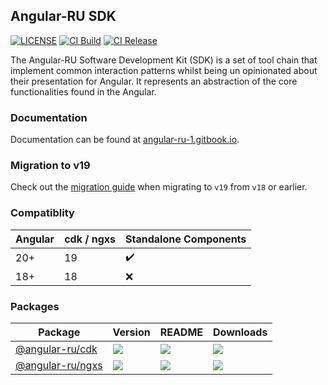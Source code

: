 ## Angular-RU SDK

[![LICENSE](https://img.shields.io/github/license/Naereen/StrapDown.js.svg)](http://github.com/Angular-RU/angular-ru-sdk/branch/main/LICENSE)
[![CI Build](https://github.com/Angular-RU/angular-ru-sdk/actions/workflows/build.yml/badge.svg)](https://github.com/Angular-RU/angular-ru-sdk/actions/workflows/build.yml)
[![CI Release](https://github.com/Angular-RU/angular-ru-sdk/actions/workflows/release.yml/badge.svg)](https://github.com/Angular-RU/angular-ru-sdk/actions/workflows/release.yml)

The Angular-RU Software Development Kit (SDK) is a set of tool chain that implement common interaction patterns whilst
being un opinionated about their presentation for Angular. It represents an abstraction of the core functionalities
found in the Angular.

### Documentation

Documentation can be found at [angular-ru-1.gitbook.io](https://angular-ru.gitbook.io/sdk).

### Migration to v19

Check out the [migration guide](docs/introduction/migration-v19.md) when migrating to `v19` from `v18` or earlier.

### Compatiblity

| Angular | cdk / ngxs | Standalone Components |
| ------- | ---------- | --------------------- |
| 20+     | 19         | ✔️                    |
| 18+     | 18         | ❌                    |

### Packages

| **Package**                                                    | **Version**                                                       | **README**                                                                                             | **Downloads**                                                                                     |
| -------------------------------------------------------------- | ----------------------------------------------------------------- | ------------------------------------------------------------------------------------------------------ | ------------------------------------------------------------------------------------------------- |
| [@angular-ru/cdk](https://npmjs.com/package/@angular-ru/cdk)   | ![](https://img.shields.io/npm/v/%40angular-ru%2Fcdk/latest.svg)  | [![](https://img.shields.io/badge/Documentation--green.svg)](https://angular-ru-1.gitbook.io/sdk/cdk)  | [![](https://img.shields.io/npm/dw/@angular-ru/cdk)](https://npmjs.com/package/@angular-ru/cdk)   |
| [@angular-ru/ngxs](https://npmjs.com/package/@angular-ru/ngxs) | ![](https://img.shields.io/npm/v/%40angular-ru%2Fngxs/latest.svg) | [![](https://img.shields.io/badge/Documentation--green.svg)](https://angular-ru-1.gitbook.io/sdk/ngxs) | [![](https://img.shields.io/npm/dw/@angular-ru/ngxs)](https://npmjs.com/package/@angular-ru/ngxs) |
